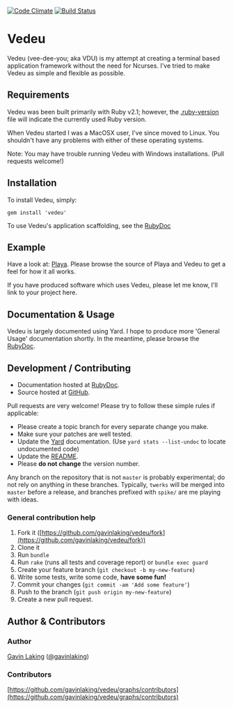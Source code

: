 [![Code Climate](https://codeclimate.com/github/gavinlaking/vedeu.png)](https://codeclimate.com/github/gavinlaking/vedeu)
[![Build Status](https://travis-ci.org/gavinlaking/vedeu.svg?branch=master)](https://travis-ci.org/gavinlaking/vedeu)

# Vedeu

Vedeu (vee-dee-you; aka VDU) is my attempt at creating a terminal based
 application framework without the need for Ncurses. I've tried to make Vedeu
 as simple and flexible as possible.


## Requirements

Vedeu was been built primarily with Ruby v2.1; however, the
[.ruby-version](https://github.com/gavinlaking/vedeu/blob/master/.ruby-version)
file will indicate the currently used Ruby version.

When Vedeu started I was a MacOSX user, I've since moved to Linux. You shouldn't have any problems with either of these operating systems.

Note: You may have trouble running Vedeu with Windows installations. (Pull
 requests welcome!)


## Installation

To install Vedeu, simply:

    gem install 'vedeu'

To use Vedeu's application scaffolding, see the [RubyDoc](http://www.rubydoc.info/gems/vedeu/file/docs/applications.md)

## Example

Have a look at: [Playa](https://github.com/gavinlaking/playa). Please browse the source of Playa and Vedeu to get a feel for how it all works.

If you have produced software which uses Vedeu, please let me know, I'll link
to your project here.


## Documentation & Usage

Vedeu is largely documented using Yard. I hope to produce more 'General Usage'
documentation shortly. In the meantime, please browse the [RubyDoc](http://rubydoc.info/gems/vedeu).


## Development / Contributing

* Documentation hosted at [RubyDoc](http://rubydoc.info/gems/vedeu).
* Source hosted at [GitHub](https://github.com/gavinlaking/vedeu).

Pull requests are very welcome! Please try to follow these simple rules if
 applicable:

* Please create a topic branch for every separate change you make.
* Make sure your patches are well tested.
* Update the [Yard](http://yardoc.org/) documentation.
  (Use `yard stats --list-undoc` to locate undocumented code)
* Update the [README](https://github.com/gavinlaking/vedeu/blob/master/README.md).
* Please **do not change** the version number.

Any branch on the repository that is not `master` is probably experimental; do
 not rely on anything in these branches. Typically, `twerks` will be merged
 into `master` before a release, and branches prefixed with `spike/` are me
 playing with ideas.


### General contribution help

1. Fork it ([https://github.com/gavinlaking/vedeu/fork](https://github.com/gavinlaking/vedeu/fork))
2. Clone it
3. Run `bundle`
4. Run `rake` (runs all tests and coverage report) or `bundle exec guard`
5. Create your feature branch (`git checkout -b my-new-feature`)
6. Write some tests, write some code, **have some fun!**
7. Commit your changes (`git commit -am 'Add some feature'`)
8. Push to the branch (`git push origin my-new-feature`)
9. Create a new pull request.


## Author & Contributors

### Author

[Gavin Laking](https://github.com/gavinlaking)
 ([@gavinlaking](http://twitter.com/gavinlaking))

### Contributors

[https://github.com/gavinlaking/vedeu/graphs/contributors](https://github.com/gavinlaking/vedeu/graphs/contributors)
